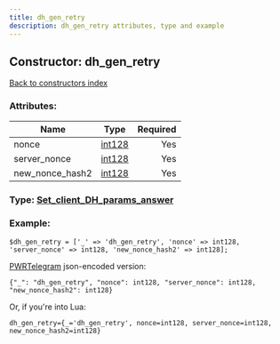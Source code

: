 ```yaml
---
title: dh_gen_retry
description: dh_gen_retry attributes, type and example
---
```

## Constructor: dh\_gen\_retry  
[Back to constructors index](index.md)



### Attributes:

| Name     |    Type       | Required |
|----------|:-------------:|---------:|
|nonce|[int128](../types/int128.md) | Yes|
|server\_nonce|[int128](../types/int128.md) | Yes|
|new\_nonce\_hash2|[int128](../types/int128.md) | Yes|



### Type: [Set\_client\_DH\_params\_answer](../types/Set_client_DH_params_answer.md)


### Example:

```
$dh_gen_retry = ['_' => 'dh_gen_retry', 'nonce' => int128, 'server_nonce' => int128, 'new_nonce_hash2' => int128];
```  

[PWRTelegram](https://pwrtelegram.xyz) json-encoded version:

```
{"_": "dh_gen_retry", "nonce": int128, "server_nonce": int128, "new_nonce_hash2": int128}
```


Or, if you're into Lua:  


```
dh_gen_retry={_='dh_gen_retry', nonce=int128, server_nonce=int128, new_nonce_hash2=int128}

```



